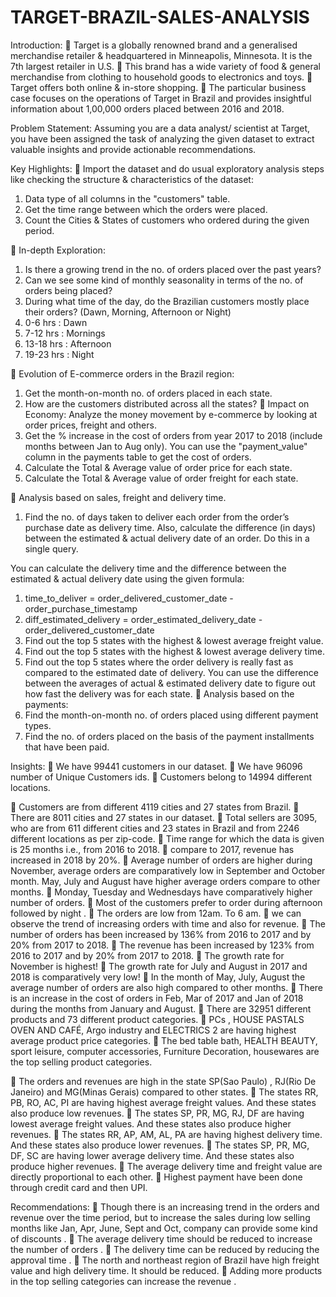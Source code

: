 # TARGET-BRAZIL-SALES-ANALYSIS

Introduction:
	Target is a globally renowned brand and a generalised merchandise retailer & headquartered in Minneapolis, Minnesota. It is the 7th largest retailer in U.S.
	This brand has a wide variety of food & general merchandise from clothing to household goods to electronics and toys.
	Target offers both online & in-store shopping.
	The particular business case focuses on the operations of Target in Brazil and provides insightful information about 1,00,000 orders placed between 2016 and 2018.

Problem Statement:
Assuming you are a data analyst/ scientist at Target, you have been assigned the task of analyzing the given dataset to extract valuable insights and provide actionable recommendations.


Key Highlights:
	Import the dataset and do usual exploratory analysis steps like checking the structure & characteristics of the dataset:
1.	Data type of all columns in the "customers" table.
2.	Get the time range between which the orders were placed.
3.	Count the Cities & States of customers who ordered during the given period.
 
	In-depth Exploration:
1.	Is there a growing trend in the no. of orders placed over the past years?
2.	Can we see some kind of monthly seasonality in terms of the no. of orders being placed?
3.	During what time of the day, do the Brazilian customers mostly place their orders? (Dawn, Morning, Afternoon or Night)
1.	0-6 hrs : Dawn
2.	7-12 hrs : Mornings
3.	13-18 hrs : Afternoon
4.	19-23 hrs : Night

	Evolution of E-commerce orders in the Brazil region:
1.	Get the month-on-month no. of orders placed in each state.
2.	How are the customers distributed across all the states?
	Impact on Economy: Analyze the money movement by e-commerce by looking at order prices, freight and others.
1.	Get the % increase in the cost of orders from year 2017 to 2018 (include months between Jan to Aug
only).
You can use the "payment_value" column in the payments table to get the cost of orders.
2.	Calculate the Total & Average value of order price for each state.
3.	Calculate the Total & Average value of order freight for each state.

 

	Analysis based on sales, freight and delivery time.
1.	Find the no. of days taken to deliver each order from the order’s purchase date as delivery time. Also, calculate the difference (in days) between the estimated & actual delivery date of an order. Do this in a single query.

You can calculate the delivery time and the difference between the estimated & actual delivery date using the given
formula:
1.	time_to_deliver = order_delivered_customer_date - order_purchase_timestamp
2.	diff_estimated_delivery = order_estimated_delivery_date - order_delivered_customer_date
2.	Find out the top 5 states with the highest & lowest average freight value.
3.	Find out the top 5 states with the highest & lowest average delivery time.
4.	Find out the top 5 states where the order delivery is really fast as compared to the estimated date of delivery. You can use the difference between the averages of actual & estimated delivery date to figure out how fast the delivery was for each state.
	Analysis based on the payments:
1.	Find the month-on-month no. of orders placed using different payment types.
2.	Find the no. of orders placed on the basis of the payment installments that have been paid.


Insights:
	We have 99441 customers in our dataset.
	We have 96096 number of Unique Customers ids.
	Customers belong to 14994 different locations.

	Customers are from different 4119 cities and 27 states from Brazil.
	There are 8011 cities and 27 states in our dataset.
	Total sellers are 3095, who are from 611 different cities and 23 states in Brazil and from 2246 different locations as per zip-code.
	Time range for which the data is given is 25 months i.e., from 2016 to 2018.
	compare to 2017, revenue has increased in 2018 by 20%.
	Average number of orders are higher during November, average orders are comparatively low in September and October month. May, July and August have higher average orders compare to other months.
	Monday, Tuesday and Wednesdays have comparatively higher number of orders.
	Most of the customers prefer to order during afternoon followed by night .
	The orders are low from 12am. To 6 am.
	we can observe the trend of increasing orders with time and also for revenue.
	The number of orders has been increased by 136% from 2016 to 2017 and by 20% from 2017 to 2018.
	The revenue has been increased by 123% from 2016 to 2017 and by 20% from 2017 to 2018.
	The growth rate for November is highest!
	The growth rate for July and August in 2017 and 2018 is comparatively very low!
	In the month of May, July, August the average number of orders are also high compared to other months.
	There is an increase in the cost of orders in Feb, Mar of 2017 and Jan of 2018 during the months from January and August.
	There are 32951 different products and 73 different product categories.
	PCs , HOUSE PASTALS OVEN AND CAFÉ, Argo industry and ELECTRICS 2 are having highest average product price categories.
	The bed table bath, HEALTH BEAUTY, sport leisure, computer accessories, Furniture Decoration, housewares are the top
selling product categories. 

	The orders and revenues are high in the state SP(Sao Paulo) , RJ(Rio De Janeiro) and MG(Minas Gerais) compared to other states.
	The states RR, PB, RO, AC, PI are having highest average freight values. And these states also produce low revenues.
	The states SP, PR, MG, RJ, DF are having lowest average freight values. And these states also produce higher revenues.
	The states RR, AP, AM, AL, PA are having highest delivery time. And these states also produce lower revenues.
	The states SP, PR, MG, DF, SC are having lower average delivery time. And these states also produce higher revenues.
	The average delivery time and freight value are directly proportional to each other.
	Highest payment have been done through credit card and then UPI.


Recommendations:
	Though there is an increasing trend in the orders and revenue over the time period, but to increase the sales during low
selling months like Jan, Apr, June, Sept and Oct, company can provide some kind of discounts .
	The average delivery time should be reduced to increase the number of orders .
	The delivery time can be reduced by reducing the approval time .
	The north and northeast region of Brazil have high freight value and high delivery time. It should be reduced.
	Adding more products in the top selling categories can increase the revenue .
